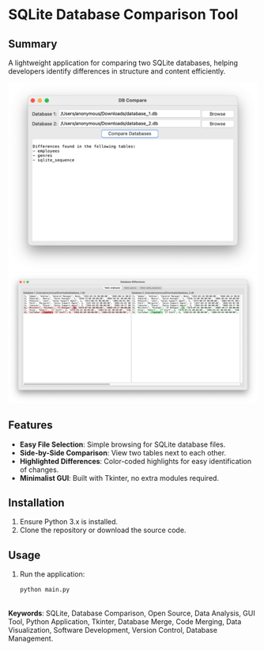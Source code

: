 # SQLite Database Comparison Tool


## Summary

A lightweight application for comparing two SQLite databases, helping developers identify differences in structure and content efficiently.


<div align="center">
  <img src="img/main_gui.png" alt="GUI Screenshot">
</div>

<div align="center">
  <img src="img/compare_gui.png" alt="GUI Screenshot">
</div>

## Features

- **Easy File Selection**: Simple browsing for SQLite database files.
- **Side-by-Side Comparison**: View two tables next to each other.
- **Highlighted Differences**: Color-coded highlights for easy identification of changes.
- **Minimalist GUI**: Built with Tkinter, no extra modules required.

## Installation

1. Ensure Python 3.x is installed.
2. Clone the repository or download the source code.

## Usage

1. Run the application:
   ```bash
   python main.py



**Keywords**: SQLite, Database Comparison, Open Source, Data Analysis, GUI Tool, Python Application, Tkinter, Database Merge, Code Merging, Data Visualization, Software Development, Version Control, Database Management.
